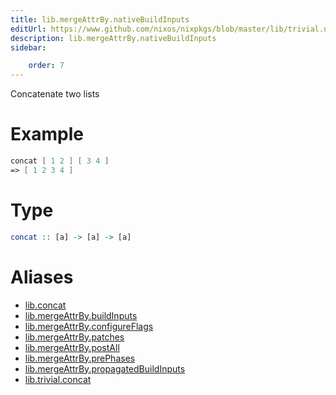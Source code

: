 ```yaml
---
title: lib.mergeAttrBy.nativeBuildInputs
editUrl: https://www.github.com/nixos/nixpkgs/blob/master/lib/trivial.nix#L111C12
description: lib.mergeAttrBy.nativeBuildInputs
sidebar:

    order: 7
---
```


Concatenate two lists

# Example

```nix
concat [ 1 2 ] [ 3 4 ]
=> [ 1 2 3 4 ]
```

# Type

```haskell
concat :: [a] -> [a] -> [a]
```


# Aliases

- [lib.concat](/reference/libconcat)
- [lib.mergeAttrBy.buildInputs](/reference/libmergeAttrBy.buildInputs)
- [lib.mergeAttrBy.configureFlags](/reference/libmergeAttrBy.configureFlags)
- [lib.mergeAttrBy.patches](/reference/libmergeAttrBy.patches)
- [lib.mergeAttrBy.postAll](/reference/libmergeAttrBy.postAll)
- [lib.mergeAttrBy.prePhases](/reference/libmergeAttrBy.prePhases)
- [lib.mergeAttrBy.propagatedBuildInputs](/reference/libmergeAttrBy.propagatedBuildInputs)
- [lib.trivial.concat](/reference/libtrivial.concat)


